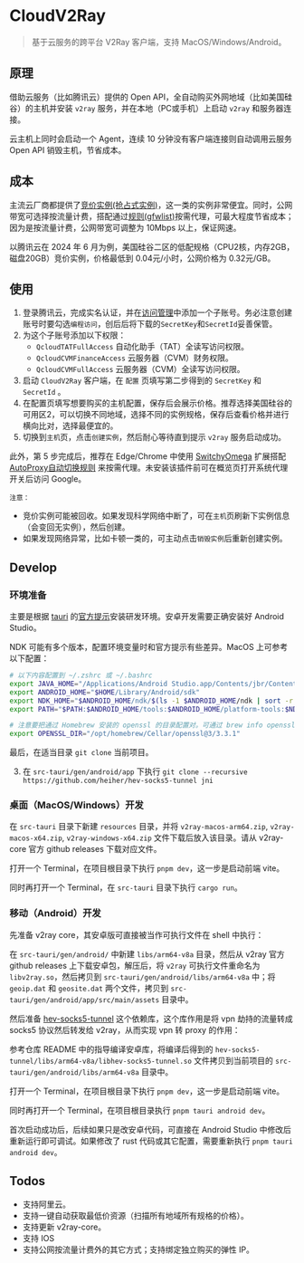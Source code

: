 # CloudV2Ray

> 基于云服务的跨平台 V2Ray 客户端，支持 MacOS/Windows/Android。

## 原理

借助云服务（比如腾讯云）提供的 Open API，全自动购买外网地域（比如美国硅谷）的主机并安装 `v2ray` 服务，并在本地（PC或手机）上启动 `v2ray` 和服务器连接。

云主机上同时会启动一个 Agent，连续 10 分钟没有客户端连接则自动调用云服务 Open API 销毁主机，节省成本。

## 成本

主流云厂商都提供了[竞价实例(抢占式实例)](https://cloud.tencent.com/document/product/213/17816?from_cn_redirect=1)，这一类的实例非常便宜。同时，公网带宽可选择按流量计费，搭配通过[规则(gfwlist)](https://raw.githubusercontent.com/aglent/autoproxy/master/gfwlist.pac)按需代理，可最大程度节省成本；因为是按流量计费，公网带宽可调整为 10Mbps 以上，保证网速。

以腾讯云在 2024 年 6 月为例，美国硅谷二区的低配规格（CPU2核，内存2GB，磁盘20GB）竞价实例，价格最低到 0.04元/小时，公网价格为 0.32元/GB。

## 使用

1. 登录腾讯云，完成实名认证，并在[访问管理](https://console.cloud.tencent.com/cam)中添加一个子账号。务必注意创建账号时要勾选`编程访问`，创后后将下载的`SecretKey`和`SecretId`妥善保管。
2. 为这个子账号添加以下权限：
   - `QcloudTATFullAccess` 自动化助手（TAT）全读写访问权限。
   - `QcloudCVMFinanceAccess` 云服务器（CVM）财务权限。
   - `QcloudCVMFullAccess` 云服务器（CVM）全读写访问权限。
3. 启动 `CloudV2Ray` 客户端，在 `配置` 页填写第二步得到的 `SecretKey` 和 `SecretId` 。
4. 在配置页填写想要购买的主机配置，保存后会展示价格。推荐选择美国硅谷的可用区2，可以切换不同地域，选择不同的实例规格，保存后查看价格并进行横向比对，选择最便宜的。
5. 切换到`主机`页，点击`创建实例`，然后耐心等待直到提示 `v2ray` 服务启动成功。

此外，第 5 步完成后，推荐在 Edge/Chrome 中使用 [SwitchyOmega](https://github.com/FelisCatus/SwitchyOmega) 扩展搭配[AutoProxy自动切换规则](https://github.com/aglent/autoproxy) 来按需代理。未安装该插件前可在概览页打开系统代理开关后访问 Google。

`注意：`

- 竞价实例可能被回收。如果发现科学网络中断了，可在`主机`页刷新下实例信息（会变回无实例），然后创建。
- 如果发现网络异常，比如卡顿一类的，可主动点击`销毁实例`后重新创建实例。

## Develop

### 环境准备

主要是根据 [tauri](https://v2.tauri.app/start/prerequisites/#configure-for-mobile-targets) 的[官方提示](https://v2.tauri.app/start/prerequisites/#configure-for-mobile-targets)安装研发环境。安卓开发需要正确安装好 Android Studio。

NDK 可能有多个版本，配置环境变量时和官方提示有些差异。MacOS 上可参考以下配置：

```bash
# 以下内容配置到 ~/.zshrc 或 ~/.bashrc
export JAVA_HOME="/Applications/Android Studio.app/Contents/jbr/Contents/Home"
export ANDROID_HOME="$HOME/Library/Android/sdk"
export NDK_HOME="$ANDROID_HOME/ndk/$(ls -1 $ANDROID_HOME/ndk | sort -r | head -1)"
export PATH="$PATH:$ANDROID_HOME/tools:$ANDROID_HOME/platform-tools:$NDK_HOME"

# 注意要把通过 Homebrew 安装的 openssl 的目录配置对。可通过 brew info openssl 查看。
export OPENSSL_DIR="/opt/homebrew/Cellar/openssl@3/3.3.1"
```

最后，在适当目录 `git clone` 当前项目。

3. 在 `src-tauri/gen/android/app` 下执行 `git clone --recursive https://github.com/heiher/hev-socks5-tunnel jni`

### 桌面（MacOS/Windows）开发

在 `src-tauri` 目录下新建 `resources` 目录，并将 `v2ray-macos-arm64.zip`, `v2ray-macos-x64.zip`, `v2ray-windows-x64.zip` 文件下载后放入该目录。请从 v2ray-core 官方 github releases 下载对应文件。

打开一个 Terminal，在项目根目录下执行 `pnpm dev`，这一步是启动前端 vite。

同时再打开一个 Terminal，在 `src-tauri` 目录下执行 `cargo run`。

### 移动（Android）开发

先准备 v2ray core，其安卓版可直接被当作可执行文件在 shell 中执行：

在 `src-tauri/gen/android/` 中新建 `libs/arm64-v8a` 目录，然后从 v2ray 官方 github releases 上下载安卓包，解压后，将 `v2ray` 可执行文件重命名为 `libv2ray.so`，然后拷贝到 `src-tauri/gen/android/libs/arm64-v8a` 中；将 `geoip.dat` 和 `geosite.dat` 两个文件，拷贝到 `src-tauri/gen/android/app/src/main/assets` 目录中。

然后准备 [hev-socks5-tunnel](https://github.com/heiher/hev-socks5-tunnel) 这个依赖库，这个库作用是将 vpn 劫持的流量转成 socks5 协议然后转发给 v2ray，从而实现 vpn 转 proxy 的作用：

参考仓库 README 中的指导编译安卓库，将编译后得到的 `hev-socks5-tunnel/libs/arm64-v8a/libhev-socks5-tunnel.so` 文件拷贝到当前项目的 `src-tauri/gen/android/libs/arm64-v8a` 目录中。

打开一个 Terminal，在项目根目录下执行 `pnpm dev`，这一步是启动前端 vite。

同时再打开一个 Terminal，在项目根目录执行 `pnpm tauri android dev`。

首次启动成功后，后续如果只是改安卓代码，可直接在 Android Studio 中修改后重新运行即可调试。如果修改了 rust 代码或其它配置，需要重新执行 `pnpm tauri android dev`。

## Todos

- 支持阿里云。
- 支持一键自动获取最低价资源（扫描所有地域所有规格的价格）。
- 支持更新 v2ray-core。
- 支持 IOS
- 支持公网按流量计费外的其它方式；支持绑定独立购买的弹性 IP。
